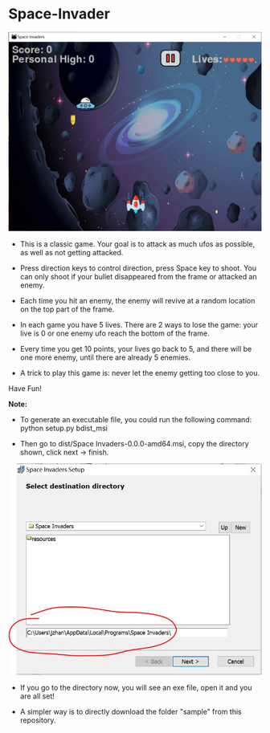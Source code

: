# Space-Invader

<img src="https://github.com/jikaizhang/Space-Invader/blob/master/img/screenshot.JPG" width="550">

* This is a classic game. Your goal is to attack as much ufos as possible, as well as not getting attacked.

* Press direction keys to control direction, press Space key to shoot. You can only shoot if your bullet disappeared from the frame or attacked an enemy.

* Each time you hit an enemy, the enemy will revive at a random location on the top part of the frame.

* In each game you have 5 lives. There are 2 ways to lose the game: your live is 0 or one enemy ufo reach the bottom of the frame.

* Every time you get 10 points, your lives go back to 5, and there will be one more enemy, until there are already 5 enemies.

* A trick to play this game is: never let the enemy getting too close to you.

Have Fun!

**Note:**

  * To generate an executable file, you could run the following command: python setup.py bdist_msi
  
  * Then go to dist/Space Invaders-0.0.0-amd64.msi, copy the directory shown, click next -> finish.
  
  <img src="https://github.com/jikaizhang/Space-Invader/blob/master/img/setup_page.JPG" width="550">
  
  * If you go to the directory now, you will see an exe file, open it and you are all set!
  
  * A simpler way is to directly download the folder "sample" from this repository.
